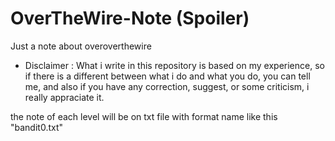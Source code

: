 # OverTheWire-Note (Spoiler)
Just a note about overoverthewire  
  
- Disclaimer :
What i write in this repository is based on my experience, so if there is a different between what i do and what you do, you can tell me, and also if you have any correction, suggest, or some criticism, i really appraciate it.

the note of each level will be on txt file  with format name like this "bandit0.txt"
